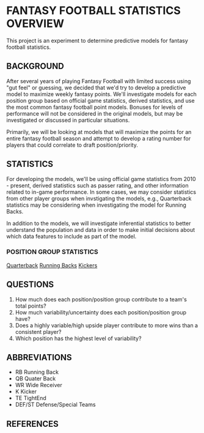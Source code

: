 # FANTASY FOOTBALL STATISTICS OVERVIEW

This project is an experiment to determine predictive models for fantasy football statistics.

## BACKGROUND

After several years of playing Fantasy Football with limited success using "gut feel" or guessing, we decided that we'd try to develop a predictive model to maximize weekly fantasy points.  We'll investigate models for each position group based on official game statistics, derived statistics, and use the most common fantasy football point models.  Bonuses for levels of performance will not be considered in the original models, but may be investigated or discussed in particular situations.

Primarily, we will be looking at models that will maximize the points for an entire fantasy football season and attempt to develop a rating number for players that could correlate to draft position/priority.

## STATISTICS
For developing the models, we'll be using official game statistics from 2010 - present, derived statistics such as passer rating, and other information related to in-game performance.  In some cases, we may consider statistics from other player groups when invstigating the models, e.g., Quarterback statistics may be considering when investigating the model for Running Backs.

In addition to the models, we will investigate inferential statistics to better understand the population and data in order to make initial decisions about which data features to include as part of the model.

### POSITION GROUP STATISTICS
[Quarterback](docs/quarterback.md)
[Running Backs](docs/running_backs.md)
[Kickers](docs/kickers.md)

##

## QUESTIONS
1) How much does each position/position group contribute to a team's total points?
2) How much variability/uncertainty does each position/position group have?
3) Does a highly variable/high upside player contribute to more wins than a consistent player?
4) Which position has the highest level of variability?


## ABBREVIATIONS
- RB Running Back
- QB Quater Back
- WR Wide Receiver
- K Kicker
- TE TightEnd
- DEF/ST Defense/Special Teams


## REFERENCES

